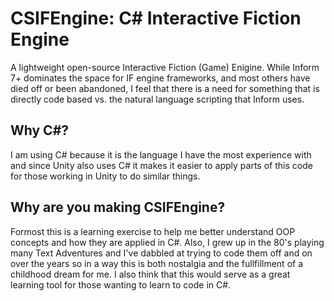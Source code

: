 # CSIFEngine: C# Interactive Fiction Engine 
 
 A lightweight open-source Interactive Fiction (Game) Enigine.   While Inform 7+ dominates the space for IF engine frameworks, 
 and most others have died off or been abandoned, I feel that there is a need for something that is directly code based vs. the 
 natural language scripting that Inform uses.  
 
 ## Why C#?
 
 I am using C# because it is the language I have the most experience with and since Unity also uses C# it makes it easier
 to apply parts of this code for those working in Unity to do similar things.

## Why are you making CSIFEngine?

Formost this is a learning exercise to help me better understand OOP concepts and how they are applied in C#. Also, I grew up
in the 80's playing many Text Adventures and I've dabbled at trying to code them off and on over the years so in a way this
is both nostalgia and the fullfillment of a childhood dream for me.  I also think that this would serve as a great learning tool
for those wanting to learn to code in C#.
